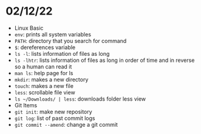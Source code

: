 # 02/12/22
- Linux Basic
- `env`: prints all system variables
- `PATH`: directory that you search for command
- `$`: dereferences variable
- `ls -l`: lists information of files as long
- `ls -lhtr`: lists information of files as long in order of time and in reverse so a human can read it
- `man ls`: help page for ls
- `mkdir`: makes a new directory
- `touch`: makes a new file
- `less`: scrollable file view
- `ls ~/Downloads/ | less`: downloads folder less view
- Git Items
- `git init`: make new repository
- `git log`: list of past commit logs
- `git commit --amend`: change a git commit
